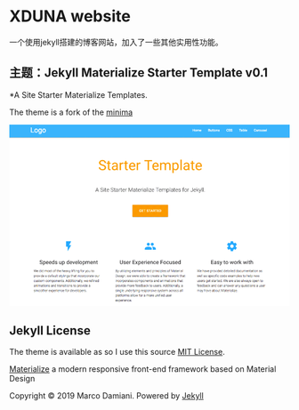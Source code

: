 # XDUNA website
一个使用jekyll搭建的博客网站，加入了一些其他实用性功能。


## 主题：Jekyll Materialize Starter Template v0.1

*A Site Starter Materialize Templates.

The theme is a fork of the [minima][1]

![minima theme preview](/screenshot.png)


## Jekyll License

The theme is available as so I use this source [MIT License][2].

[Materialize][3] a  modern responsive front-end framework based on Material Design

Copyright © 2019 Marco Damiani. Powered by <a href="http://jekyllrb.com">Jekyll</a>

[1]: https://github.com/jekyll/minima
[2]: https://opensource.org/licenses/MIT
[3]: http://materializecss.com/
